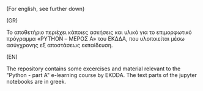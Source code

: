(For english, see further down)

(GR)

Το αποθετήριο περιέχει κάποιες ασκήσεις και υλικό για το επιμορφωτικό πρόγραμμα «PYTHON – ΜΕΡΟΣ Α» του ΕΚΔΔΑ, που υλοποιείται μέσω ασύγχρονης εξ αποστάσεως εκπαίδευση.

(EN)

The repository contains some excercises and material relevant to the "Python - part A" e-learning course by EKDDA.
The text parts of the jupyter notebooks are in greek.
